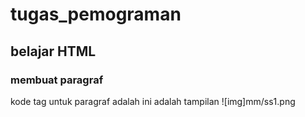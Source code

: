 # tugas_pemograman 
## belajar HTML

### membuat paragraf
kode tag untuk paragraf adalah 
ini adalah tampilan
![img]mm/ss1.png